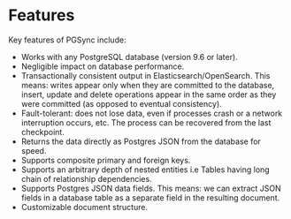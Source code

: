 # Features

Key features of PGSync include:

- Works with any PostgreSQL database (version 9.6 or later). 
- Negligible impact on database performance.
- Transactionally consistent output in Elasticsearch/OpenSearch. This means: writes appear only when they are committed to the database, insert, update and delete operations appear in the same order as they were committed (as opposed to eventual consistency).
- Fault-tolerant: does not lose data, even if processes crash or a network interruption occurs, etc. The process can be recovered from the last checkpoint.
- Returns the data directly as Postgres JSON from the database for speed.
- Supports composite primary and foreign keys.
- Supports an arbitrary depth of nested entities i.e Tables having long chain of relationship dependencies.
- Supports Postgres JSON data fields. This means: we can extract JSON fields in a database table as a separate field in the resulting document.
- Customizable document structure.